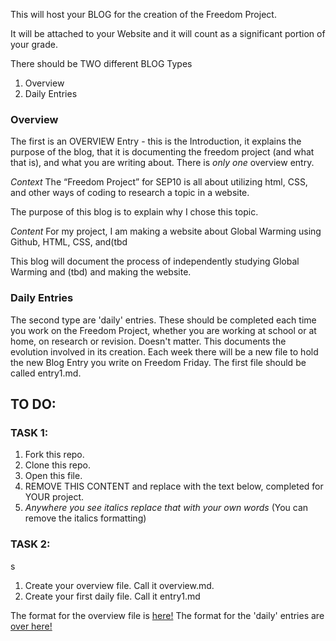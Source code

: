 This will host your BLOG for the creation of the Freedom Project.

It will be attached to your Website and it will count as a significant portion of your grade.

There should be TWO different BLOG Types
1. Overview
2. Daily Entries


### Overview

The first is an OVERVIEW Entry - this is the Introduction, it explains the purpose of the blog, that it is documenting the freedom project (and what that is), and what you are writing about.
There is _only one_ overview entry.

*Context*
The “Freedom Project” for SEP10 is all about utilizing html, CSS, and other ways of coding to research a topic in a website.

The purpose of this blog is to explain why I chose this topic.

*Content*
For my project, I am making a website about Global Warming using Github, HTML, CSS, and(tbd

This blog will document the process of independently studying Global Warming and (tbd) and making the website.

### Daily Entries

The second type are 'daily' entries. These should be completed each time you work on the Freedom Project,
whether you are working at school or at home, on research or revision. Doesn't matter. This documents the evolution involved in its creation.
Each week there will be a new file to hold the new Blog Entry you write on Freedom Friday. The first file should be called entry1.md.

## TO DO:

### TASK 1:

1. Fork this repo.
2. Clone this repo.
3. Open this file.
4. REMOVE THIS CONTENT and replace with the text below, completed for YOUR project.
5. *Anywhere you see* _italics_ *replace that with your own words* (You can remove the italics formatting)

### TASK 2:
s
1. Create your overview file. Call it overview.md.
2. Create your first daily file. Call it entry1.md

The format for the overview file is [here!](https://tinyurl.com/fpdailyblog)
The format for the 'daily' entries are [over here!](https://tinyurl.com/fpintroblog)
